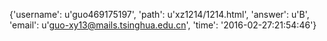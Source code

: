 {'username': u'guo469175197', 'path': u'xz1214/1214.html', 'answer': u'B', 'email': u'guo-xy13@mails.tsinghua.edu.cn', 'time': '2016-02-27:21:54:46'}